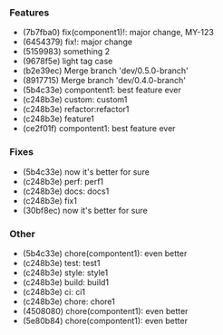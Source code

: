 ### Features

- (7b7fba0) fix(component1)!: major change, MY-123
- (6454379) fix!: major change
- (5159983) something 2
- (9678f5e) light tag case
- (b2e39ec) Merge branch 'dev/0.5.0-branch'
- (8917715) Merge branch 'dev/0.4.0-branch'
- (5b4c33e) compontent1: best feature ever
- (c248b3e) custom: custom1
- (c248b3e) refactor:refactor1
- (c248b3e) feature1
- (ce2f01f) compontent1: best feature ever

### Fixes

- (5b4c33e) now it's better for sure
- (c248b3e) perf: perf1
- (c248b3e) docs: docs1
- (c248b3e) fix1
- (30bf8ec) now it's better for sure

### Other

- (5b4c33e) chore(compontent1): even better
- (c248b3e) test: test1
- (c248b3e) style: style1
- (c248b3e) build: build1
- (c248b3e) ci: ci1
- (c248b3e) chore: chore1
- (4508080) chore(compontent1): even better
- (5e80b84) chore(compontent1): even better
